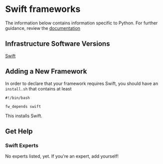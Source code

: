 # Swift frameworks

The information below contains information specific to Python. For further guidance, review the [documentation](https://frameworkbenchmarks.readthedocs.org/en/latest/)

## Infrastructure Software Versions

[Swift](https://swift.org)

## Adding a New Framework

In order to declare that your framework requires Swift, you should have an `install.sh` that contains at least
```
#!/bin/bash

fw_depends swift

```

This installs Swift.

## Get Help

### Swift Experts
No experts listed, yet. If you're an expert, add yourself!
